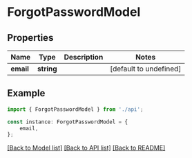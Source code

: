 # ForgotPasswordModel


## Properties

Name | Type | Description | Notes
------------ | ------------- | ------------- | -------------
**email** | **string** |  | [default to undefined]

## Example

```typescript
import { ForgotPasswordModel } from './api';

const instance: ForgotPasswordModel = {
    email,
};
```

[[Back to Model list]](../README.md#documentation-for-models) [[Back to API list]](../README.md#documentation-for-api-endpoints) [[Back to README]](../README.md)
